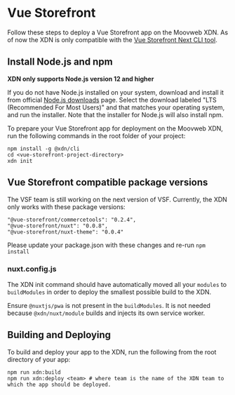 # Vue Storefront

Follow these steps to deploy a Vue Storefront app on the Moovweb XDN. As of now the XDN is only compatible with the [Vue Storefront Next CLI tool](https://docs-next.vuestorefront.io/commercetools/getting-started.html#with-vue-storefront-cli-recommended).

## Install Node.js and npm

**XDN only supports Node.js version 12 and higher**

If you do not have Node.js installed on your system, download and install it from official [Node.js downloads](https://nodejs.org/en/download/) page. Select the download labeled "LTS (Recommended For Most Users)" and that matches your operating system, and run the installer. Note that the installer for Node.js will also install npm.

To prepare your Vue Storefront app for deployment on the Moovweb XDN, run the following commands in the root folder of your project:

```
npm install -g @xdn/cli
cd <vue-storefront-project-directory>
xdn init
```

## Vue Storefront compatible package versions

The VSF team is still working on the next version of VSF. Currently, the XDN only works with these package versions:

```
"@vue-storefront/commercetools": "0.2.4",
"@vue-storefront/nuxt": "0.0.8",
"@vue-storefront/nuxt-theme": "0.0.4"
```

Please update your package.json with these changes and re-run `npm install`

### nuxt.config.js

The XDN init command should have automatically moved all your `modules` to `buildModules` in order to deploy the smallest possible build to the XDN.

Ensure `@nuxtjs/pwa` is not present in the `buildModules`. It is not needed because `@xdn/nuxt/module` builds and injects its own service worker.

## Building and Deploying

To build and deploy your app to the XDN, run the following from the root directory of your app:

```
npm run xdn:build
npm run xdn:deploy <team> # where team is the name of the XDN team to which the app should be deployed.
```
